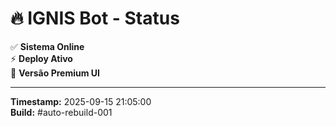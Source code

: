 # 🔥 IGNIS Bot - Status

✅ **Sistema Online**  
⚡ **Deploy Ativo**  
🚀 **Versão Premium UI**  

---

**Timestamp:** 2025-09-15 21:05:00  
**Build:** #auto-rebuild-001